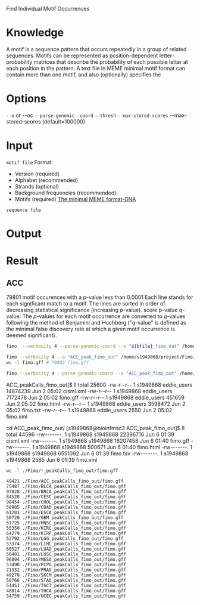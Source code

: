 Find Individual Motif Occurrences
# Knowledge
A motif is a sequence pattern that occurs repeatedly in a group of related sequences.
Motifs can be represented as position-dependent letter-probability matrices that describe the probability of each possible letter at each position in the pattern.
A text file in MEME minimal motif format can contain more than one motif, and also (optionally) specifies the 
# Options
`--o` or --oc
`--parse-genomic--coord`
`--thresh`
`--max-stored-scores`
--max-stored-scores <int> (default=100000)

# Input
`motif file` Format:
- Version (required)
- Alphabet (recommended)
- Strands (optional)
- Background frequencies (recommended)
- Motifs (required)
[The minimal MEME format-DNA](http://meme-suite.org/doc/examples/sample-dna-motif.meme)

`sequence file`
# Output
# Result
## ACC
79801 motif occurences with a p-value less than 0.0001
Each line stands for each significant match to a motif.
The lines are sorted in order of decreasing statistical significance (increasing _p_-value).
score
p-value
q-value: The _p_-values for each motif occurrence are converted to _q_-values following the method of Benjamini and Hochberg ("_q_-value" is defined as the minimal false discovery rate at which a given motif occurrence is deemed significant).
```bash
fimo  --verbosity 4 --parse-genomic-coord --o "${bfile}_fimo_out" /home/s1949868/Fimo/PRDM9.pwm.meme $file

fimo --verbosity 4 --o "ACC_peak_fimo_out" /home/s1949868/project/Fimo/PRDM9.pwm.meme /home/s1949868/project/PeakFasta/PeakFasta/ACC_peakCalls.fasta 
wc -l fimo.gff # 79802 fimo.gff

fimo --verbosity 4 --parse-genomic-coord --o "ACC_peak_fimo_out" /home/s1949868/project/Fimo/PRDM9.pwm.meme /home/s1949868/project/PeakFasta/PeakFasta
```
 ACC_peakCalls_fimo_out]$ ll
total 25600
-rw-r--r-- 1 s1949868 eddie_users 14674239 Jun  2 05:02 cisml.xml
-rw-r--r-- 1 s1949868 eddie_users  7172478 Jun  2 05:02 fimo.gff
-rw-r--r-- 1 s1949868 eddie_users   451659 Jun  2 05:02 fimo.html
-rw-r--r-- 1 s1949868 eddie_users  3598472 Jun  2 05:02 fimo.txt
-rw-r--r-- 1 s1949868 eddie_users     2550 Jun  2 05:02 fimo.xml

cd ACC_peak_fimo_out/
[s1949868@bioinfmsc3 ACC_peak_fimo_out]$ ll
total 44596
-rw-------. 1 s1949868 s1949868 22396716 Jun  6 01:39 cisml.xml
-rw-------. 1 s1949868 s1949868 16207458 Jun  6 01:40 fimo.gff
-rw-------. 1 s1949868 s1949868   500671 Jun  6 01:40 fimo.html
-rw-------. 1 s1949868 s1949868  6551092 Jun  6 01:39 fimo.tsv
-rw-------. 1 s1949868 s1949868     2585 Jun  6 01:39 fimo.xml


```bash
wc -l ./Fimo/*_peakCalls_fimo_out/fimo.gff
```
    49421 ./Fimo/ACC_peakCalls_fimo_out/fimo.gff
    75487 ./Fimo/BLCA_peakCalls_fimo_out/fimo.gff
    97028 ./Fimo/BRCA_peakCalls_fimo_out/fimo.gff
    84528 ./Fimo/CESC_peakCalls_fimo_out/fimo.gff
    98454 ./Fimo/CHOL_peakCalls_fimo_out/fimo.gff
    58905 ./Fimo/COAD_peakCalls_fimo_out/fimo.gff
    61201 ./Fimo/ESCA_peakCalls_fimo_out/fimo.gff
    50720 ./Fimo/GBM_peakCalls_fimo_out/fimo.gff
    51725 ./Fimo/HNSC_peakCalls_fimo_out/fimo.gff
    55350 ./Fimo/KIRC_peakCalls_fimo_out/fimo.gff
    64279 ./Fimo/KIRP_peakCalls_fimo_out/fimo.gff
    52792 ./Fimo/LGG_peakCalls_fimo_out/fimo.gff
    53374 ./Fimo/LIHC_peakCalls_fimo_out/fimo.gff
    60527 ./Fimo/LUAD_peakCalls_fimo_out/fimo.gff
    56481 ./Fimo/LUSC_peakCalls_fimo_out/fimo.gff
    96894 ./Fimo/MESO_peakCalls_fimo_out/fimo.gff
    53490 ./Fimo/PCPG_peakCalls_fimo_out/fimo.gff
    71332 ./Fimo/PRAD_peakCalls_fimo_out/fimo.gff
    49270 ./Fimo/SKCM_peakCalls_fimo_out/fimo.gff
    58766 ./Fimo/STAD_peakCalls_fimo_out/fimo.gff
    54451 ./Fimo/TGCT_peakCalls_fimo_out/fimo.gff
    48814 ./Fimo/THCA_peakCalls_fimo_out/fimo.gff
    54759 ./Fimo/UCEC_peakCalls_fimo_out/fimo.gff

<!--stackedit_data:
eyJoaXN0b3J5IjpbNTEwNzkyMDI3LDEwMzU0ODYzMTksMTY5Nz
QwOTk5NiwxOTY2NjEyNDUyLDQ0MjQ2MzU2NCwtMTM2NDQ3OTA2
MywtMTE1NDU2OTczNiwtMTUxMjI5MDUyOCwtMTMyNDE0NjkxMS
w3MzQ1MTE1NjksMTYwNzY5NjY3LDQ3NTQyNjU0NSwxNDkyNTE5
MzE5LDExNzc5MDA4MTMsNDA4MDM5MTA0LC0yMDExMzUwODY4LD
g0MzgwNzQ2OCwtOTg0MzY4MzMzLDE5MTQ3ODQ5MTYsLTE2ODM4
NDU3MzNdfQ==
-->